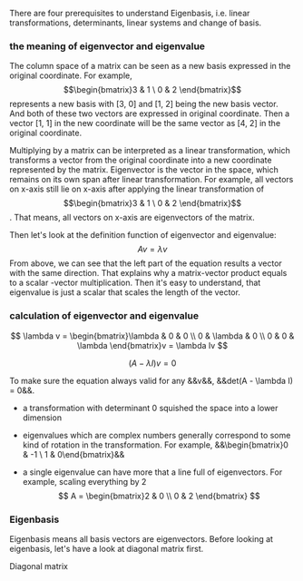There are four prerequisites to understand Eigenbasis, i.e. linear transformations, determinants, linear systems and change of basis. 

### the meaning of eigenvector and eigenvalue

The column space of a matrix can be seen as a new basis expressed in the original coordinate. For example, $$\begin{bmatrix}3 & 1 \ 0 & 2 \end{bmatrix}$$ represents a new basis with [3, 0] and [1, 2] being the new basis vector. And both of these two vectors are expressed in original coordinate. Then a vector [1, 1] in the new coordinate will be the same vector as [4, 2] in the original coordinate. 

Multiplying by a matrix can be interpreted as a linear transformation, which transforms a vector from the original coordinate into a new coordinate represented by the matrix. Eigenvector is the vector in the space, which remains on its own span after linear transformation. For example, all vectors on x-axis still lie on x-axis after applying the linear transformation of $$\begin{bmatrix}3 & 1 \ 0 & 2 \end{bmatrix}$$. That means, all vectors on x-axis are eigenvectors of the matrix.

Then let's look at the definition function of eigenvector and eigenvalue:
$$
Av = \lambda v
$$
From above, we can see that the left part of the equation results a vector with the same direction. That explains why a matrix-vector product equals to a scalar -vector multiplication. Then it's easy to understand, that eigenvalue is just a scalar that scales the length of the vector.



### calculation of eigenvector and eigenvalue

$$
\lambda v = \begin{bmatrix}\lambda & 0 & 0 \\ 0 & \lambda & 0 \\ 0 & 0 & \lambda \end{bmatrix}v = \lambda Iv
$$

$$
(A-\lambda I) v = 0
$$

To make sure the equation always valid for any &&v&&, &&det(A - \lambda I) = 0&&.

* a transformation with determinant 0 squished the space into a lower dimension

* eigenvalues which are complex numbers generally correspond to some kind of rotation in the transformation. For example, &&\begin{bmatrix}0 & -1 \ 1 & 0\end{bmatrix}&&

* a single eigenvalue can have more that a line full of eigenvectors. For example, scaling everything by 2
  $$
  A = \begin{bmatrix}2 & 0 \\ 0 & 2 \end{bmatrix}
  $$




### Eigenbasis

Eigenbasis means all basis vectors are eigenvectors. Before looking at eigenbasis, let's have a look at diagonal matrix first.

Diagonal matrix 
